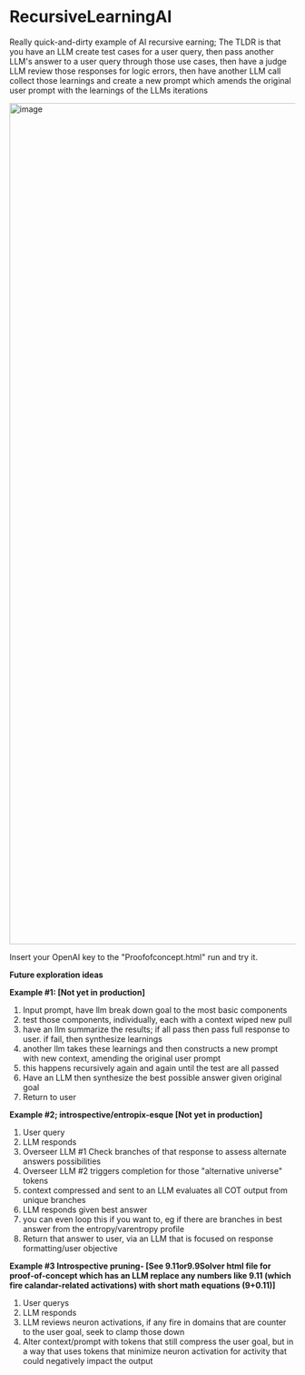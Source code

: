# RecursiveLearningAI
Really quick-and-dirty example of AI recursive earning; The TLDR is that you have an LLM create test cases for a user query, then pass another LLM's answer to a user query through those use cases, then have a judge LLM review those responses for logic errors, then have another LLM call collect those learnings and create a new prompt which amends the original user prompt with the learnings of the LLMs iterations

<img width="1479" alt="image" src="https://github.com/user-attachments/assets/8c637b0d-6150-44a0-9c06-48a8352cfe51">

Insert your OpenAI key to the "Proofofconcept.html" run and try it.

 **Future exploration ideas**

**Example #1: [Not yet in production]**

1. Input prompt, have llm break down goal to the most basic components 
2. test those components, individually, each with a context wiped new pull 
3. have an llm summarize the results; if all pass then pass full response to user. if fail, then synthesize learnings 
4. another llm takes these learnings and then constructs a new prompt with new context, amending the original user prompt 
5. this happens recursively again and again until the test are all passed
6. Have an LLM then synthesize the best possible answer given original goal
7. Return to user

**Example #2; introspective/entropix-esque [Not yet in production]**
1. User query
2.  LLM responds
3. Overseer LLM #1 Check branches of that response to assess alternate answers possibilities
4. Overseer LLM #2 triggers completion  for those "alternative universe" tokens 
5. context compressed and sent to an  LLM evaluates all COT output from unique branches 
6. LLM responds given best answer
7. you can even loop this if you want to, eg if there are branches in best answer from the entropy/varentropy profile
8. Return that answer to user, via an LLM that is focused on response formatting/user objective

**Example #3 Introspective pruning- [See 9.11or9.9Solver html file for proof-of-concept which has an LLM replace any numbers like 9.11 (which fire calandar-related activations) with short math equations (9+0.11)]**
1. User querys
2. LLM responds
3. LLM reviews neuron activations, if any fire in domains that are counter to the user goal, seek to clamp those down
4. Alter context/prompt with tokens that still compress the user goal, but in a way that uses tokens that minimize neuron activation for activity that could negatively impact the output
